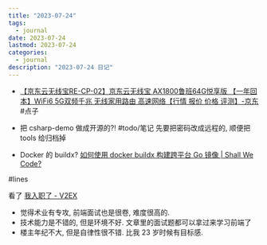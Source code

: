 ```yaml
---
title: "2023-07-24"
tags:
  - journal
date: 2023-07-24
lastmod: 2023-07-24
categories:
  - journal
description: "2023-07-24 日记"
---
```



- [【京东云无线宝RE-CP-02】京东云无线宝 AX1800鲁班64G悦享版 【一年回本】WiFi6 5G双频千兆 无线家用路由 高速网络【行情 报价 价格 评测】-京东](https://item.jd.com/100023021493.html) #点子
- 把 csharp-demo 做成开源的?! #todo/笔记 先要把密码改成远程的, 顺便把 tools 给归档掉

- Docker 的 buildx? [如何使用 docker buildx 构建跨平台 Go 镜像 | Shall We Code?](https://waynerv.com/posts/building-multi-architecture-images-with-docker-buildx/)

#lines

看了 [我入职了 - V2EX](https://v2ex.com/t/959084#reply22)

- 觉得术业有专攻, 前端面试也是很卷, 难度很高的.
- 技术能力是不错的, 但是环境不好. 文章里的面试题都可以拿过来学习前端了
- 楼主年纪不大, 但是自律性很不错. 比我 23 岁时候有目标感.
